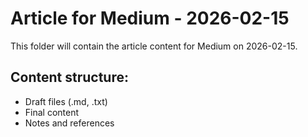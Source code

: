 # Article for Medium - 2026-02-15

This folder will contain the article content for Medium on 2026-02-15.

## Content structure:
- Draft files (.md, .txt)
- Final content
- Notes and references
